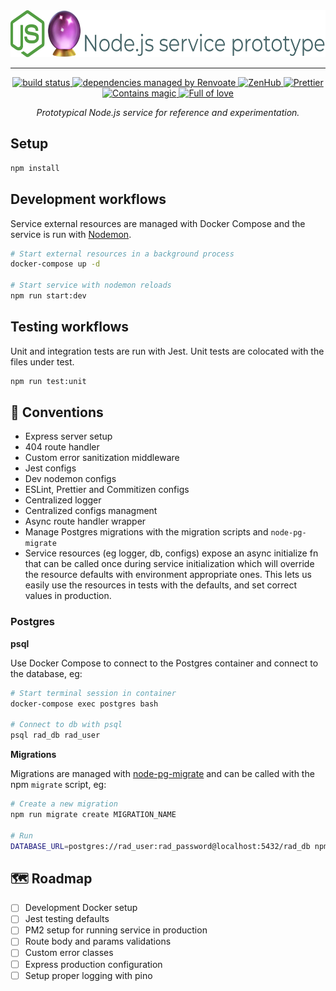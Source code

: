 <div align="right">
  <img height=75 src="./docs/assets/readme-header.png" alt="Node.js service prototype">
</div>

---

<div align="center">
<!-- prettier-ignore-start -->
  <!-- <a href="https://www.npmjs.com/package/node-service-prototype" target="_blank" rel="noopener noreferrer">
    <img src="https://img.shields.io/npm/v/node-service-prototype.svg" alt="current version" />
  </a> -->
  <a href="https://travis-ci.com/crystal-ball/node-service-prototype" target="_blank" rel="noopener noreferrer">
    <img src="https://travis-ci.com/crystal-ball/node-service-prototype.svg?branch=master" alt="build status" />
  </a>
  <a href="https://renovatebot.com/" target="_blank" rel="noopener noreferrer">
    <img src="https://img.shields.io/badge/Renovate-enabled-32c3c2.svg" alt="dependencies managed by Renvoate" />
  </a>
  <a href="https://github.com/crystal-ball/node-service-prototype#zenhub" target="_blank" rel="noopener noreferrer">
    <img src="https://img.shields.io/badge/Shipping_faster_with-ZenHub-5e60ba.svg?style=flat-square" alt="ZenHub" />
  </a>
  <a href="https://prettier.io/" target="_blank" rel="noopener noreferrer">
    <img src="https://img.shields.io/badge/styled_with-prettier-ff69b4.svg" alt="Prettier" />
  </a>
  <!-- <a href="https://semantic-release.gitbook.io/semantic-release/" target="_blank" rel="noopener noreferrer">
    <img src="https://img.shields.io/badge/%F0%9F%93%A6%F0%9F%9A%80-semantic_release-e10079.svg" alt="managed by semantic release" />
  </a> -->
  <br />
  <a href="https://github.com/crystal-ball" target="_blank" rel="noopener noreferrer">
    <img src="https://img.shields.io/badge/%F0%9F%94%AE%E2%9C%A8-contains_magic-D831D7.svg" alt="Contains magic" />
  </a>
  <a href="https://github.com/crystal-ball/node-service-prototype" target="_blank" rel="noopener noreferrer">
    <img src="https://img.shields.io/badge/%F0%9F%92%96%F0%9F%8C%88-full_of_love-F5499E.svg" alt="Full of love" />
  </a>
<!-- prettier-ignore-end -->
</div>

<p align="center">
  <em>Prototypical Node.js service for reference and experimentation.</em>
</p>

## Setup

```sh
npm install
```

## Development workflows

Service external resources are managed with Docker Compose and the service is
run with [Nodemon][nodemon].

```sh
# Start external resources in a background process
docker-compose up -d

# Start service with nodemon reloads
npm run start:dev
```

## Testing workflows

Unit and integration tests are run with Jest. Unit tests are colocated with the
files under test.

```sh
npm run test:unit
```

## 📝 Conventions

- Express server setup
- 404 route handler
- Custom error sanitization middleware
- Jest configs
- Dev nodemon configs
- ESLint, Prettier and Commitizen configs
- Centralized logger
- Centralized configs managment
- Async route handler wrapper
- Manage Postgres migrations with the migration scripts and `node-pg-migrate`
- Service resources (eg logger, db, configs) expose an async initialize fn that
  can be called once during service initialization which will override the
  resource defaults with environment appropriate ones. This lets us easily use
  the resources in tests with the defaults, and set correct values in
  production.

### Postgres

**psql**

Use Docker Compose to connect to the Postgres container and connect to the
database, eg:

```sh
# Start terminal session in container
docker-compose exec postgres bash

# Connect to db with psql
psql rad_db rad_user
```

**Migrations**

Migrations are managed with [node-pg-migrate][] and can be called with the npm
`migrate` script, eg:

```sh
# Create a new migration
npm run migrate create MIGRATION_NAME

# Run
DATABASE_URL=postgres://rad_user:rad_password@localhost:5432/rad_db npm run migrate up
```

## 🗺 Roadmap

- [ ] Development Docker setup
- [ ] Jest testing defaults
- [ ] PM2 setup for running service in production
- [ ] Route body and params validations
- [ ] Custom error classes
- [ ] Express production configuration
- [ ] Setup proper logging with pino

<!-- Links -->

[node-pg-migrate]: https://github.com/salsita/node-pg-migrate
[node-postgres]: https://node-postgres.com/
[nodemon]: https://nodemon.io/
